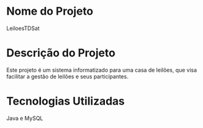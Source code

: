 # Nome do Projeto
LeiloesTDSat

# Descrição do Projeto
Este projeto é um sistema informatizado para uma casa de leilões, que visa facilitar a gestão de leilões e seus participantes.

# Tecnologias Utilizadas
Java e MySQL
